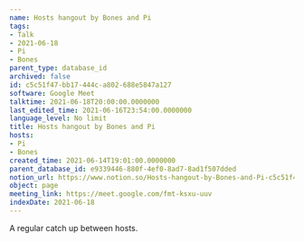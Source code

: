 ```yaml
---
name: Hosts hangout by Bones and Pi
tags:
- Talk
- 2021-06-18
- Pi
- Bones
parent_type: database_id
archived: false
id: c5c51f47-bb17-444c-a802-688e5847a127
software: Google Meet
talktime: 2021-06-18T20:00:00.0000000
last_edited_time: 2021-06-16T23:54:00.0000000
language_level: No limit
title: Hosts hangout by Bones and Pi
hosts:
- Pi
- Bones
created_time: 2021-06-14T19:01:00.0000000
parent_database_id: e9339446-880f-4ef0-8ad7-8ad1f507dded
notion_url: https://www.notion.so/Hosts-hangout-by-Bones-and-Pi-c5c51f47bb17444ca802688e5847a127
object: page
meeting_link: https://meet.google.com/fmt-ksxu-uuv
indexDate: 2021-06-18
---
```


A regular catch up between hosts.


